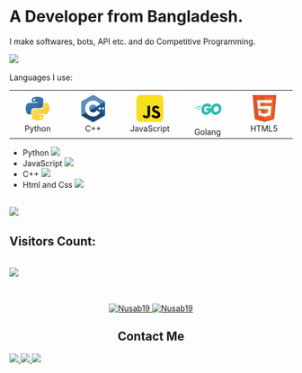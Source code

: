 <h1>A Developer from Bangladesh.</h1>

I make softwares, bots, API etc. and do Competitive Programming.

<img src="https://user-images.githubusercontent.com/73097560/115834477-dbab4500-a447-11eb-908a-139a6edaec5c.gif">

Languages I use:


<div align="center">
  <table>
    <tr>
      <td align="center" width="96">
        <img src="https://raw.githubusercontent.com/Nusab19/Nusab19/main/images/python.svg" width="48" height="48" alt="Python" />
        <br>Python
      </td>
      <td align="center" width="96">
        <img src="https://raw.githubusercontent.com/Nusab19/Nusab19/main/images/cpp.svg" width="48" height="48" alt="C++" />
        <br>C++
      </td>
      <td align="center" width="96">
        <img src="https://raw.githubusercontent.com/Nusab19/Nusab19/main/images/javascript.svg" width="48" height="48" alt="JavaScript" />
        <br>JavaScript
      </td>
      <td align="center" width="96">
        <img src="https://raw.githubusercontent.com/Nusab19/Nusab19/main/images/golang.svg" width="60" height="60" alt="Golang" />
        <br>Golang
      </td>
      <td align="center" width="96">
        <img src="https://raw.githubusercontent.com/Nusab19/Nusab19/main/images/html.svg" width="48" height="48" alt="HTML5" />
        <br>HTML5
      </td>
    </tr>
  </table>
</div>
</table>
</div>

<ul>
  <li>Python <img height="15px" src="https://te.legra.ph/file/2157f7e384e3fb7183e49.jpg"></li>
  <li>JavaScript <img height="15px" src="https://te.legra.ph/file/a4a46aabbf9de93ad08ba.jpg"></li>
  <li>C++ <img height="15px" src="https://te.legra.ph/file/80ae15e1b783256d708bf.jpg"></li>
  <li>Html and Css <img height="23px" src="https://te.legra.ph/file/0491cd6eb4f07d0a9735f.jpg"></li>
</ul>

<br>
<img src="https://user-images.githubusercontent.com/73097560/115834477-dbab4500-a447-11eb-908a-139a6edaec5c.gif">

<p align="center">
  <h2>Visitors Count:</h2>
  <br>

  <img src="https://profile-counter.glitch.me/Nusab19/count.svg">

</p>

<br>
<p align="center">
  <a href="https://github.com/Nusab19">
    <img height="191px" src="https://github-readme-stats.vercel.app/api/top-langs?username=Nusab19&show_icons=true&locale=en&layout=compact" alt="Nusab19" />


  <img height="191px" src="https://github-readme-stats.vercel.app/api?username=Nusab19&show_icons=true&locale=en" alt="Nusab19" />
</a>
</p>

<h2 align="center">Contact Me</h2>

<p align="left">
<a href="https://t.me/Nusab19" target="_blank">
<img height="23px" src="https://img.shields.io/badge/-Nusab19-00a5c9?style=flat&logo=Telegram&logoColor=white">
</a>
<a href="https://www.linkedin.com/in/nusabtaha" target="_blank">
<img height="23px" src="https://img.shields.io/badge/-Nusab Taha-blue?style=flat&logo=Linkedin&logoColor=white">
</a>
<a href="mailto:nusabtaha33@gmail.com">
<img height="23px" src="https://img.shields.io/badge/-Nusab-d14836?style=flat&logo=Gmail&logoColor=white">
</a>
</p>
